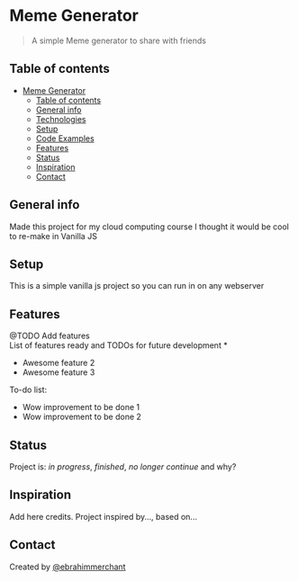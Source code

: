 # Meme Generator
> A simple Meme generator to share with friends

## Table of contents
- [Meme Generator](#meme-generator)
  - [Table of contents](#table-of-contents)
  - [General info](#general-info)
  <!-- - [Screenshots](#screenshots) -->
  - [Technologies](#technologies)
  - [Setup](#setup)
  - [Code Examples](#code-examples)
  - [Features](#features)
  - [Status](#status)
  - [Inspiration](#inspiration)
  - [Contact](#contact)

## General info
Made this project for my cloud computing course I thought it would be cool to re-make in Vanilla JS

<!-- ## Screenshots
![Example screenshot](./img/screenshot.png) 

 ## Technologies
* Tech 1 - version 1.0
* Tech 2 - version 2.0
* Tech 3 - version 3.0 -->

## Setup
This is a simple vanilla js project so you can run in on any webserver
<!-- Describe how to install / setup your local environement / add link to demo version. 

<!-- ## Code Examples
Show examples of usage:
`put-your-code-here` -->

## Features 
@TODO Add features <br>
List of features ready and TODOs for future development
* 
* Awesome feature 2
* Awesome feature 3

To-do list:
* Wow improvement to be done 1
* Wow improvement to be done 2

## Status
Project is: _in progress_, _finished_, _no longer continue_ and why?

## Inspiration
Add here credits. Project inspired by..., based on...

## Contact
Created by [@ebrahimmerchant](https://www.ebrahim-merchant.com/)